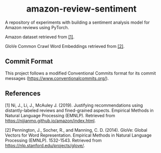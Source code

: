 <h1 align="center">amazon-review-sentiment</h1>

A repository of experiments with building a sentiment analysis model for Amazon reviews using PyTorch.

Amazon dataset retrieved from [[1]](#1).

GloVe Common Crawl Word Embeddings retrieved from [[2]](#2).

## Commit Format

This project follows a modified Conventional Commits format for its commit messages (https://www.conventionalcommits.org/).

## References
<a id="1">[1]</a> 
Ni, J., Li, J., McAuley J. (2019). 
Justifying recommendations using distantly-labeled reviews and fined-grained aspects.
Empirical Methods in Natural Language Processing (EMNLP).
Retrieved from https://nijianmo.github.io/amazon/index.html.

<a id="2">[2]</a>
Pennington, J., Socher, R., and Manning, C. D. (2014).
GloVe: Global Vectors for Word Representation.
Empirical Methods in Natural Language Processing (EMNLP). 1532-1543.
Retrieved from https://nlp.stanford.edu/projects/glove/.
